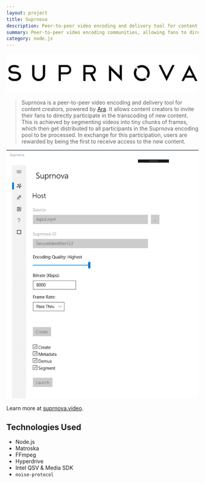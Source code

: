 ```yaml
---
layout: project
title: Suprnova
description: Peer-to-peer video encoding and delivery tool for content creators.
summary: Peer-to-peer video encoding communities, allowing fans to directly participate in the transcoding of new content.
category: node.js
---
```


![](/project-suprnova-logo.jpg)

> Suprnova is a peer-to-peer video encoding and delivery tool for content creators, powered by [Ara](https://ara.one). It allows content creators to invite their fans to directly participate in the transcoding of new content. This is achieved by segmenting videos into tiny chunks of frames, which then get distributed to all participants in the Suprnova encoding pool to be processed. In exchange for this participation, users are rewarded by being the first to receive access to the new content.

![](/project-suprnova.jpg)

Learn more at [suprnova.video](https://suprnova.video/).

## Technologies Used

- Node.js
- Matroska
- FFmpeg
- Hyperdrive
- Intel QSV & Media SDK
- `noise-protocol`
